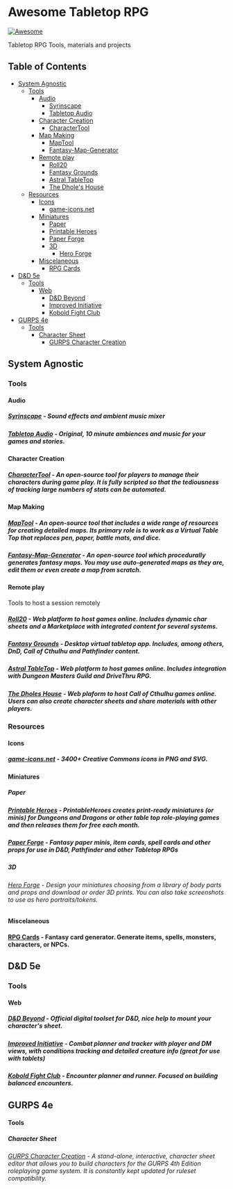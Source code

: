 # Awesome Tabletop RPG
[![Awesome](https://awesome.re/badge.svg)](https://awesome.re)

Tabletop RPG Tools, materials and projects

## Table of Contents

<!-- Use `npx markdown-toc -i README.md` to update this TOC -->

<!-- toc -->

- [System Agnostic](#system-agnostic)
  * [Tools](#tools)
    + [Audio](#audio)
      - [Syrinscape](#syrinscape)
      - [Tabletop Audio](#tabletop-audio)
    + [Character Creation](#character-creation)
      - [CharacterTool](#charactertool)
    + [Map Making](#map-making)
      - [MapTool](#maptool)
      - [Fantasy-Map-Generator](#fantasy-map-generator)
    + [Remote play](#remote-play)
      - [Roll20](#roll20)
      - [Fantasy Grounds](#fantasy-grounds)
      - [Astral TableTop](#astral-tabletop)
      - [The Dhole's House](#the-dholes-house)
  * [Resources](#resources)
    + [Icons](#icons)
      - [game-icons.net](#game-iconsnet)
    + [Miniatures](#miniatures)
      - [Paper](#paper)
      - [Printable Heroes](#printable-heroes)
      - [Paper Forge](#paper-forge)
      - [3D](#3d)
        * [Hero Forge](#hero-forge)
    + [Miscelaneous](#miscelaneous)
      - [RPG Cards](#rpg-cards)
- [D&D 5e](#dd-5e)
  * [Tools](#tools-1)
    + [Web](#web)
      - [D&D Beyond](#dd-beyond)
      - [Improved Initiative](#improved-initiative)
      - [Kobold Fight Club](#kobold-fight-club)
- [GURPS 4e](#gurps-4e)
    + [Tools](#tools-2)
      - [Character Sheet](#character-sheet)
        * [GURPS Character Creation](#gurps-character-creation)

<!-- tocstop -->

## System Agnostic

### Tools

#### Audio

##### [Syrinscape](https://syrinscape.com/) - Sound effects and ambient music mixer
##### [Tabletop Audio](https://tabletopaudio.com/) - Original, 10 minute ambiences and music for your games and stories.

#### Character Creation

##### [CharacterTool](http://www.rptools.net/toolbox/character-tool/) - An open-source tool for players to manage their characters during game play. It is fully scripted so that the tediousness of tracking large numbers of stats can be automated.

#### Map Making
##### [MapTool](http://www.rptools.net/toolbox/maptool/) - An open-source tool that includes a wide range of resources for creating detailed maps. Its primary role is to work as a Virtual Table Top that replaces pen, paper, battle mats, and dice.
##### [Fantasy-Map-Generator](https://azgaar.github.io/Fantasy-Map-Generator/) - An open-source tool which procedurally generates fantasy maps. You may use auto-generated maps as they are, edit them or even create a map from scratch.

#### Remote play
Tools to host a session remotely

##### [Roll20](https://roll20.net/) - Web platform to host games online. Includes dynamic char sheets and a Marketplace with integrated content for several systems.
##### [Fantasy Grounds](https://www.fantasygrounds.com) - Desktop virtual tabletop app. Includes, among others, DnD, Call of Cthulhu and Pathfinder content.
##### [Astral TableTop](https://www.astraltabletop.com/) - Web platform to host games online. Includes integration with Dungeon Masters Guild and DriveThru RPG.
##### [The Dholes House](https://www.dholeshouse.org/) - Web plaform to host Call of Cthulhu games online. Users can also create character sheets and share materials with other players.

### Resources

#### Icons

##### [game-icons.net](https://game-icons.net) - 3400+ Creative Commons icons in PNG and SVG.

#### Miniatures

##### Paper

##### [Printable Heroes](https://printableheroes.com) - PrintableHeroes creates print-ready miniatures (or minis) for Dungeons and Dragons or other table top role-playing games and then releases them for free each month.
##### [Paper Forge](https://www.patreon.com/paperforge) -  Fantasy paper minis, item cards, spell cards and other props for use in D&D, Pathfinder and other Tabletop RPGs


##### 3D

###### [Hero Forge](https://www.heroforge.com/) - Design your miniatures choosing from a library of body parts and props and download or order 3D prints. You can also take screenshots to use as hero portraits/tokens.

#### Miscelaneous

#### [RPG Cards](https://crobi.github.io/rpg-cards/generator/generate.html) - Fantasy card generator. Generate items, spells, monsters, characters, or NPCs.


## D&D 5e

### Tools

#### Web

##### [D&D Beyond](https://www.dndbeyond.com/) - Official digital toolset for D&D, nice help to mount your character's sheet.
##### [Improved Initiative](http://www.improved-initiative.com/) - Combat planner and tracker with player and DM views, with conditions tracking and detailed creature info (great for use with tablets)
##### [Kobold Fight Club](http://kobold.club) - Encounter planner and runner. Focused on building balanced encounters.

## GURPS 4e

#### Tools

##### Character Sheet

###### [GURPS Character Creation](http://gurpscharactersheet.com/) - A stand-alone, interactive, character sheet editor that allows you to build characters for the GURPS 4th Edition roleplaying game system. It is constantly kept updated for ruleset compatibility.

